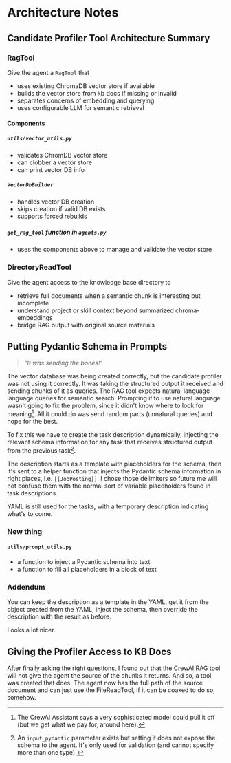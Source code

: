# Architecture Notes

## Candidate Profiler Tool Architecture Summary

### RagTool

Give the agent a `RagTool` that

- uses existing ChromaDB vector store if available
- builds the vector store from kb docs if missing or invalid
- separates concerns of embedding and querying
- uses configurable LLM for semantic retrieval

#### Components

##### `utils/vector_utils.py`

- validates ChromDB vector store
- can clobber a vector store
- can print vector DB info

##### `VectorDbBuilder`

- handles vector DB creation
- skips creation if valid DB exists
- supports forced rebuilds

##### `get_rag_tool` function in `agents.py`

- uses the components above to manage and validate the vector store

### DirectoryReadTool

Give the agent access to the knowledge base directory to

- retrieve full documents when a semantic chunk is interesting but incomplete
- understand project or skill context beyond summarized chroma-embeddings
- bridge RAG output with original source materials

## Putting Pydantic Schema in Prompts

>"*It was sending the bones!*"

The vector database was being created correctly, but the candidate profiler
was not using it correctly. It was taking the structured output it received and
sending chunks of it as queries. The RAG tool expects natural language
language queries for semantic search. Prompting it to use natural language
wasn't going to fix the problem, since it didn't know where to look for meaning[^1].
All it could do was send random parts (unnatural queries) and hope for the best.

[^1]: The CrewAI Assistant says a very sophisticated model could pull it off
(but we get what we pay for, around here).

To fix this we have to create the task description dynamically, injecting
the relevant schema information for any task that receives structured output
from the previous task[^2].

[^2]: An `input_pydantic` parameter exists but setting it does not expose the
schema to the agent. It's only used for validation (and cannot specify more
than one type).  

The description starts as a template with placeholders for the schema, then
it's sent to a helper function that injects the Pydantic schema information
in right places, i.e. `[[JobPosting]]`. I chose those delimiters so future
me will not confuse them with the normal sort of variable placeholders found
in task descriptions.

YAML is still used for the tasks, with a temporary description indicating
what's to come.

### New thing

#### `utils/prompt_utils.py`

- a function to inject a Pydantic schema into text
- a function to fill all placeholders in a block of text

### Addendum

You can keep the description as a template in the YAML, get it from the
object created from the YAML, inject the schema, then override the description
with the result as before.

Looks a lot nicer.

## Giving the Profiler Access to KB Docs

After finally asking the right questions, I found out that the CrewAI RAG tool
will not give the agent the source of the chunks it returns. And so, a tool
was created that does. The agent now has the full path of the source document
and can just use the FileReadTool, if it can be coaxed to do so, somehow.
